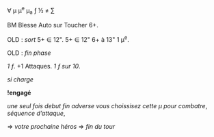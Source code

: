∀
μ
μ<sup>e</sup>
μ<sub>a</sub>
ƒ
½
≠
∑

BM Blesse Auto sur Toucher 6+.

OLD : _sort_ 5+ ∈ 12".
5+ ∈ 12"
6+ à 13" 1 μ<sup>e</sup>.

OLD : _fin phase_

_1 ƒ_. +1 Attaques.
_1 ƒ sur 10_.

_si charge_

__!engagé__

_une seul fois_
_debut_
_fin_
_adverse_
_vous choissisez cette μ pour combatre_,
_séquence d’attaque_,

=> _votre prochaine héros_
=> _fin du tour_



